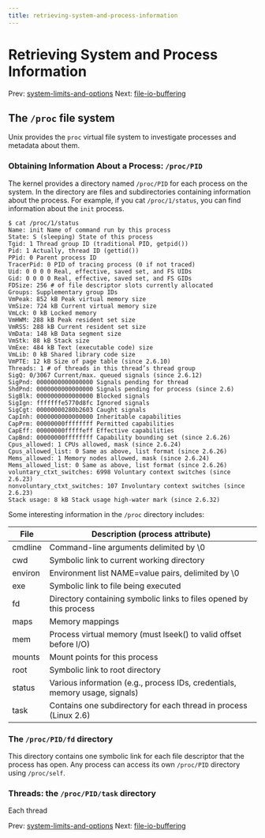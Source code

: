 ```yaml
---
title: retrieving-system-and-process-information
---
```


# Retrieving System and Process Information

Prev: [system-limits-and-options](system-limits-and-options.md) Next: [file-io-buffering](file-io-buffering.md)

## The `/proc` file system

Unix provides the `proc` virtual file system to investigate processes and metadata about them.

### Obtaining Information About a Process: `/proc/PID`

The kernel provides a directory named `/proc/PID` for each process on the system. In the directory are files and subdirectories containing information about the process. For example, if you cat `/proc/1/status`, you can find information about the `init` process.

```
$ cat /proc/1/status
Name: init Name of command run by this process
State: S (sleeping) State of this process
Tgid: 1 Thread group ID (traditional PID, getpid())
Pid: 1 Actually, thread ID (gettid())
PPid: 0 Parent process ID
TracerPid: 0 PID of tracing process (0 if not traced)
Uid: 0 0 0 0 Real, effective, saved set, and FS UIDs
Gid: 0 0 0 0 Real, effective, saved set, and FS GIDs
FDSize: 256 # of file descriptor slots currently allocated
Groups: Supplementary group IDs
VmPeak: 852 kB Peak virtual memory size
VmSize: 724 kB Current virtual memory size
VmLck: 0 kB Locked memory
VmHWM: 288 kB Peak resident set size
VmRSS: 288 kB Current resident set size
VmData: 148 kB Data segment size
VmStk: 88 kB Stack size
VmExe: 484 kB Text (executable code) size
VmLib: 0 kB Shared library code size
VmPTE: 12 kB Size of page table (since 2.6.10)
Threads: 1 # of threads in this thread’s thread group
SigQ: 0/3067 Current/max. queued signals (since 2.6.12)
SigPnd: 0000000000000000 Signals pending for thread
ShdPnd: 0000000000000000 Signals pending for process (since 2.6)
SigBlk: 0000000000000000 Blocked signals
SigIgn: fffffffe5770d8fc Ignored signals
SigCgt: 00000000280b2603 Caught signals
CapInh: 0000000000000000 Inheritable capabilities
CapPrm: 00000000ffffffff Permitted capabilities
CapEff: 00000000fffffeff Effective capabilities
CapBnd: 00000000ffffffff Capability bounding set (since 2.6.26)
Cpus_allowed: 1 CPUs allowed, mask (since 2.6.24)
Cpus_allowed_list: 0 Same as above, list format (since 2.6.26)
Mems_allowed: 1 Memory nodes allowed, mask (since 2.6.24)
Mems_allowed_list: 0 Same as above, list format (since 2.6.26)
voluntary_ctxt_switches: 6998 Voluntary context switches (since 2.6.23)
nonvoluntary_ctxt_switches: 107 Involuntary context switches (since 2.6.23)
Stack usage: 8 kB Stack usage high-water mark (since 2.6.32)
```

Some interesting information in the `/proc` directory includes:

| File    | Description (process attribute)                                             |
|---------|-----------------------------------------------------------------------------|
| cmdline | Command-line arguments delimited by \0                                      |
| cwd     | Symbolic link to current working directory                                  |
| environ | Environment list NAME=value pairs, delimited by \0                          |
| exe     | Symbolic link to file being executed                                        |
| fd      | Directory containing symbolic links to files opened by this process         |
| maps    | Memory mappings                                                             |
| mem     | Process virtual memory (must lseek() to valid offset before I/O)            |
| mounts  | Mount points for this process                                               |
| root    | Symbolic link to root directory                                             |
| status  | Various information (e.g., process IDs, credentials, memory usage, signals) |
| task    | Contains one subdirectory for each thread in process (Linux 2.6)            |

### The `/proc/PID/fd` directory

This directory contains one symbolic link for each file descriptor that the process has open. Any process can access its own `/proc/PID` directory using `/proc/self`.

### Threads: the `/proc/PID/task` directory

Each thread

Prev: [system-limits-and-options](system-limits-and-options.md) Next: [file-io-buffering](file-io-buffering.md)
